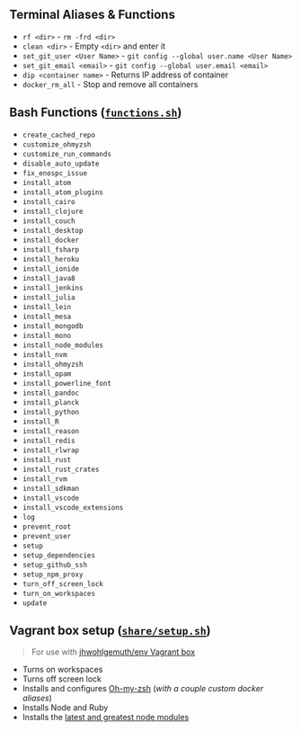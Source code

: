 **Terminal Aliases & Functions**
--------------------------------
- `rf <dir>` - `rm -frd <dir>`
- `clean <dir>` - Empty `<dir>` and enter it
- `set_git_user <User Name>` - `git config --global user.name <User Name>`
- `set_git_email <email>` - `git config --global user.email <email>`
- `dip <container name>` - Returns IP address of container
- `docker_rm_all` - Stop and remove all containers

**Bash Functions** ([`functions.sh`](functions.sh))
-----------------
- `create_cached_repo`
- `customize_ohmyzsh`
- `customize_run_commands`
- `disable_auto_update`
- `fix_enospc_issue`
- `install_atom`
- `install_atom_plugins`
- `install_cairo`
- `install_clojure`
- `install_couch`
- `install_desktop`
- `install_docker`
- `install_fsharp`
- `install_heroku`
- `install_ionide`
- `install_java8`
- `install_jenkins`
- `install_julia`
- `install_lein`
- `install_mesa`
- `install_mongodb`
- `install_mono`
- `install_node_modules`
- `install_nvm`
- `install_ohmyzsh`
- `install_opam`
- `install_powerline_font`
- `install_pandoc`
- `install_planck`
- `install_python`
- `install_R`
- `install_reason`
- `install_redis`
- `install_rlwrap`
- `install_rust`
- `install_rust_crates`
- `install_rvm`
- `install_sdkman`
- `install_vscode`
- `install_vscode_extensions`
- `log`
- `prevent_root`
- `prevent_user`
- `setup`
- `setup_dependencies`
- `setup_github_ssh`
- `setup_npm_proxy`
- `turn_off_screen_lock`
- `turn_on_workspaces`
- `update`

**Vagrant box setup** ([`share/setup.sh`](setup.sh))
-----------------
> For use with [jhwohlgemuth/env Vagrant box](https://app.vagrantup.com/jhwohlgemuth/boxes/env)

- Turns on workspaces
- Turns off screen lock
- Installs and configures [Oh-my-zsh](https://github.com/robbyrussell/oh-my-zsh) (*with a couple custom docker aliases*)
- Installs Node and Ruby
- Installs the [latest and greatest node modules](https://github.com/omahajs/omahajs.github.io/wiki/Notable-Node-Modules)
